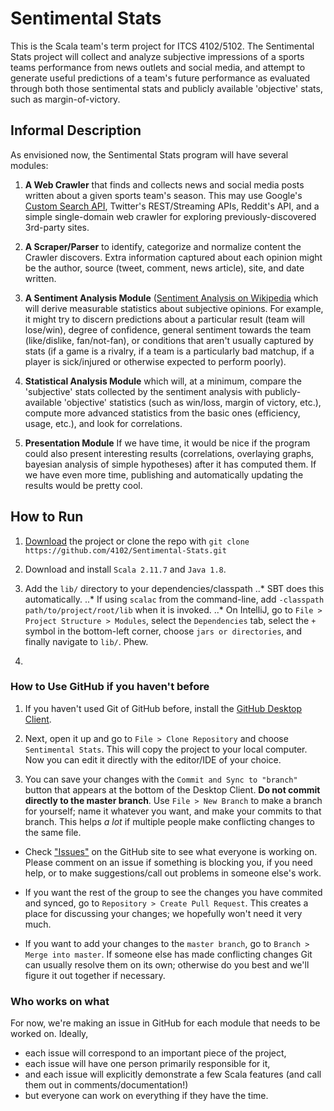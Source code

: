 # Sentimental Stats
This is the Scala team's term project for ITCS 4102/5102. The Sentimental Stats project will collect and analyze subjective impressions of a sports teams performance from news outlets and social media, and attempt to generate useful predictions of a team's future performance as evaluated through both those sentimental stats and publicly available 'objective' stats, such as margin-of-victory.

## Informal Description
As envisioned now, the Sentimental Stats program will have several modules:

1. **A Web Crawler** that finds and collects news and social media posts written about a given sports team's season. This may use Google's [Custom Search API](https://developers.google.com/custom-search/json-api/v1/overview), Twitter's REST/Streaming APIs, Reddit's API, and a simple single-domain web crawler for exploring previously-discovered 3rd-party sites.

2. **A Scraper/Parser** to identify, categorize and normalize content the Crawler discovers. Extra information captured about each opinion might be the author, source (tweet, comment, news article), site, and date written.

3. **A Sentiment Analysis Module** ([Sentiment Analysis on Wikipedia](https://en.wikipedia.org/wiki/Sentiment_analysis) which will derive measurable statistics about subjective opinions. For example, it might try to discern predictions about a particular result (team will lose/win), degree of confidence, general sentiment towards the team (like/dislike, fan/not-fan), or conditions that aren't usually captured by stats (if a game is a rivalry, if a team is a particularly bad matchup, if a player is sick/injured or otherwise expected to perform poorly).

4. **Statistical Analysis Module** which will, at a minimum, compare the 'subjective' stats collected by the sentiment analysis with publicly-available 'objective' statistics (such as win/loss, margin of victory, etc.), compute more advanced statistics from the basic ones (efficiency, usage, etc.), and look for correlations.

5. **Presentation Module** If we have time, it would be nice if the program could also present interesting results (correlations, overlaying graphs, bayesian analysis of simple hypotheses) after it has computed them. If we have even more time, publishing and automatically updating the results would be pretty cool.

## How to Run

1. [Download](https://github.com/4102/Sentimental-Stats/archive/master.zip) the project or clone the repo with `git clone https://github.com/4102/Sentimental-Stats.git`

2. Download and install `Scala 2.11.7` and `Java 1.8`.

3. Add the `lib/` directory to your dependencies/classpath
..* SBT does this automatically.
..* If using `scalac` from the command-line, add `-classpath path/to/project/root/lib` when it is invoked.
..* On IntelliJ, go to `File > Project Structure > Modules`, select the `Dependencies` tab, select the `+` symbol in the bottom-left corner, choose `jars or directories`, and finally navigate to `lib/`. Phew.

4. 

### How to Use GitHub if you haven't before

1. If you haven't used Git of GitHub before, install the [GitHub Desktop Client](https://desktop.github.com/).

2. Next, open it up and go to `File > Clone Repository` and choose `Sentimental Stats`. This will copy the project to your local computer. Now you can edit it directly with the editor/IDE of your choice.

3. You can save your changes with the `Commit and Sync to "branch"` button that appears at the bottom of the Desktop Client. **Do not commit directly to the master branch**. Use `File > New Branch` to make a branch for yourself; name it whatever you want, and make your commits to that branch. This helps *a lot* if multiple people make conflicting changes to the same file.

* Check ["Issues"](https://github.com/4102/Sentimental-Stats/issues) on the GitHub site to see what everyone is working on. Please comment on an issue if something is blocking you, if you need help, or to make suggestions/call out problems in someone else's work.

* If you want the rest of the group to see the changes you have commited and synced, go to `Repository > Create Pull Request`. This creates a place for discussing your changes; we hopefully won't need it very much.

* If you want to add your changes to the `master branch`, go to `Branch > Merge into master`. If someone else has made conflicting changes Git can usually resolve them on its own; otherwise do you best and we'll figure it out together if necessary.

### Who works on what

For now, we're making an issue in GitHub for each module that needs to be worked on. Ideally, 
* each issue will correspond to an important piece of the project,
* each issue will have one person primarily responsible for it, 
* and each issue will explicitly demonstrate a few Scala features (and call them out in comments/documentation!)
* but everyone can work on everything if they have the time.
